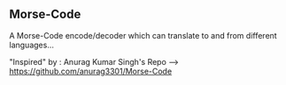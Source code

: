 ## Morse-Code

A Morse-Code encode/decoder which can translate to and from different languages...

"Inspired" by : Anurag Kumar Singh's Repo --> https://github.com/anurag3301/Morse-Code
